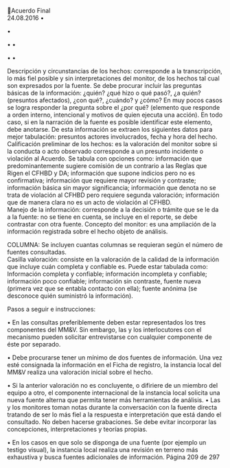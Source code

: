 Acuerdo Final  
24.08.2016 
•

•

•
•

•
•

Descripción y circunstancias de los hechos: corresponde a la transcripción, lo más fiel posible y sin 
interpretaciones del monitor, de los hechos tal cual son expresados por la fuente. Se debe procurar 
incluir las preguntas básicas de la información: ¿quién? ¿qué hizo o qué pasó?, ¿a quién? (presuntos 
afectados), ¿con qué?, ¿cuándo? y ¿cómo? En muy pocos casos se logra responder la pregunta sobre 
el ¿por qué? (elemento que responde a orden interno, intencional y motivos de quien ejecuta una 
acción).  En  todo  caso,  si  en  la  narración  de  la  fuente  es  posible  identificar  este  elemento,  debe 
anotarse.  De  esta  información  se  extraen  los  siguientes  datos  para  mejor  tabulación:  presuntos 
actores involucrados, fecha y hora del hecho.  
Calificación  preliminar  de  los  hechos:  es  la  valoración  del  monitor  sobre  si  la  conducta  o  acto 
observado corresponde a un presunto incidente o violación al Acuerdo. Se tabula con opciones como: 
información  que  predominantemente  sugiere  comisión  de  un  contrario  a  las  Reglas  que  Rigen  el 
CFHBD  y  DA;  información  que  supone  indicios  pero  no  es  confirmativa;  información  que  requiere 
mayor revisión y contraste; información básica sin mayor significancia; información que denota no se 
trata de violación al CFHBD pero requiere segunda valoración; información que de manera clara no es 
un acto de violación al CFHBD.  
Manejo de la información: corresponde a la decisión o trámite que se le da a la fuente: no se tiene 
en cuenta, se incluye en el reporte, se debe contrastar con otra fuente. 
Concepto  del  monitor:  es  una  ampliación  de  la  información  registrada  sobre  el  hecho  objeto  de 
análisis.  
 
COLUMNA: 
Se incluyen cuantas columnas se requieran según el número de fuentes consultadas.  
Casilla valoración: consiste en la valoración de la calidad de la información que incluye cuán completa 
y confiable es. Puede estar tabulada como: Información completa y confiable; información incompleta 
y confiable; información poco confiable; información sin contraste, fuente nueva (primera vez que se 
entabla contacto con ella); fuente anónima (se desconoce quién suministró la información). 
 
Pasos a seguir e instrucciones: 
 
• En las consultas preferiblemente deben estar representados los tres componentes del MM&V. 
Sin  embargo,  las  y  los  interlocutores  con  el  mecanismo  pueden  solicitar  entrevistarse  con 
cualquier componente de éste por separado. 
 
• Debe  procurarse  tener  un  mínimo  de  dos  fuentes  de  información.  Una  vez  esté  consignada  la 
información en el Ficha de registro, la instancia local del MM&V realiza una valoración inicial sobre 
el hecho. 
 
• Si  la  anterior  valoración  no  es  concluyente,  o  difiriere  de  un  miembro  del  equipo  a  otro,  el 
componente  internacional  de  la  instancia  local  solicita  una  nueva  fuente  alterna  que  permita 
tener más herramientas de análisis. 
• Las y los monitores toman notas durante la conversación con la fuente directa tratando de ser lo 
más  fiel  a  la  respuesta  e  interpretación  que  está  dando  el  consultado.  No  deben  hacerse 
grabaciones. Se debe evitar incorporar las concepciones, interpretaciones y teorías propias. 
 
• En los casos en que solo se disponga de una fuente (por ejemplo un testigo visual), la instancia 
local realiza una revisión en terreno más exhaustiva y busca fuentes adicionales de información. 
Página 209 de 297 

 


